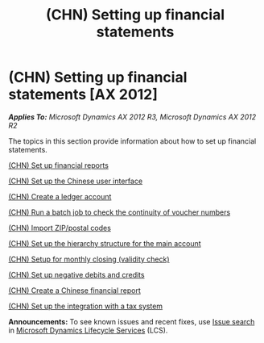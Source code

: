 ﻿---
title: (CHN) Setting up financial statements
TOCTitle: (CHN) Setting up financial statements
ms:assetid: 836cefe9-61f5-43de-a45d-2b2aca079431
ms:mtpsurl: https://technet.microsoft.com/en-us/library/JJ664074(v=AX.60)
ms:contentKeyID: 49384658
ms.date: 04/18/2014
mtps_version: v=AX.60
---

# (CHN) Setting up financial statements [AX 2012]


_**Applies To:** Microsoft Dynamics AX 2012 R3, Microsoft Dynamics AX 2012 R2_

The topics in this section provide information about how to set up financial statements.

[(CHN) Set up financial reports](chn-set-up-financial-reports.md)

[(CHN) Set up the Chinese user interface](chn-set-up-the-chinese-user-interface.md)

[(CHN) Create a ledger account](chn-create-a-ledger-account.md)

[(CHN) Run a batch job to check the continuity of voucher numbers](chn-run-a-batch-job-to-check-the-continuity-of-voucher-numbers.md)

[(CHN) Import ZIP/postal codes](chn-import-zip-postal-codes.md)

[(CHN) Set up the hierarchy structure for the main account](chn-set-up-the-hierarchy-structure-for-the-main-account.md)

[(CHN) Setup for monthly closing (validity check)](chn-setup-for-monthly-closing-validity-check.md)

[(CHN) Set up negative debits and credits](chn-set-up-negative-debits-and-credits.md)

[(CHN) Create a Chinese financial report](chn-create-a-chinese-financial-report.md)

[(CHN) Set up the integration with a tax system](chn-set-up-the-integration-with-a-tax-system.md)

  
**Announcements:** To see known issues and recent fixes, use [Issue search](http://go.microsoft.com/fwlink/?linkid=389258) in [Microsoft Dynamics Lifecycle Services](http://go.microsoft.com/fwlink/?linkid=306505) (LCS).

